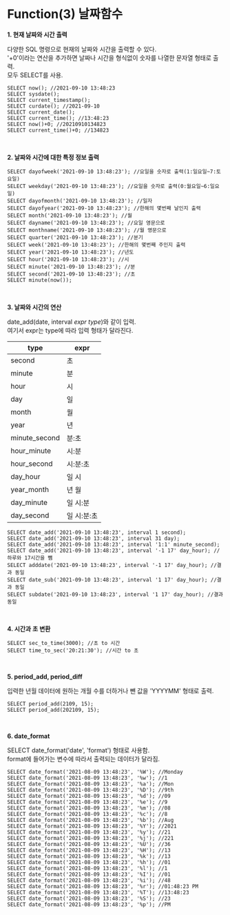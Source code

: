 Function(3) 날짜함수
=============

__1. 현재 날짜와 시간 출력__  

  다양한 SQL 명령으로 현재의 날짜와 시간을 출력할 수 있다.  
  '+0'이라는 연산을 추가하면 날짜나 시간을 형식없이 숫자를 나열한 문자열 형태로 출력.  
  모두 SELECT를 사용.  
    
```
SELECT now(); //2021-09-10 13:48:23
SELECT sysdate();
SELECT current_timestamp();
SELECT curdate(); //2021-09-10
SELECT current_date();
SELECT current_time(); //13:48:23
SELECT now()+0; //20210910134823
SELECT current_time()+0; //134823
```

<br/>

__2. 날짜와 시간에 대한 특정 정보 출력__

```
SELECT dayofweek('2021-09-10 13:48:23'); //요일을 숫자로 출력(1:일요일~7:토요일)
SELECT weekday('2021-09-10 13:48:23'); //요일을 숫자로 출력(0:월요일~6:일요일)
SELECT dayofmonth('2021-09-10 13:48:23'); //일자
SELECT dayofyear('2021-09-10 13:48:23'); //한해의 몇번째 날인지 출력
SELECT month('2021-09-10 13:48:23'); //월
SELECT dayname('2021-09-10 13:48:23'); //요일 영문으로
SELECT monthname('2021-09-10 13:48:23'); //월 영문으로
SELECT quarter('2021-09-10 13:48:23'); //분기
SELECT week('2021-09-10 13:48:23'); //한해의 몇번째 주인지 출력
SELECT year('2021-09-10 13:48:23'); //년도
SELECT hour('2021-09-10 13:48:23'); //시
SELECT minute('2021-09-10 13:48:23'); //분
SELECT second('2021-09-10 13:48:23'); //초
SELECT minute(now());
```

<br/>

__3. 날짜와 시간의 연산__

  date_add(date, interval _expr_ _type_)와 같이 입력.  
  여기서 expr는 type에 따라 입력 형태가 달라진다.  
  
  |type|expr|
  |---|---|
  |second|초|
  |minute|분|
  |hour|시|
  |day|일|
  |month|월|
  |year|년|
  |minute_second|분:초|
  |hour_minute|시:분|
  |hour_second|시:분:초|
  |day_hour|일 시|
  |year_month|년 월|
  |day_minute|일 시:분|
  |day_second|일 시:분:초|
  
```
SELECT date_add('2021-09-10 13:48:23', interval 1 second);
SELECT date_add('2021-09-10 13:48:23', interval 31 day);
SELECT date_add('2021-09-10 13:48:23', interval '1:1' minute_second);
SELECT date_add('2021-09-10 13:48:23', interval '-1 17' day_hour); //하루와 17시간을 뺌
SELECT adddate('2021-09-10 13:48:23', interval '-1 17' day_hour); //결과 동일
SELECT date_sub('2021-09-10 13:48:23', interval '1 17' day_hour); //결과 동일
SELECT subdate('2021-09-10 13:48:23', interval '1 17' day_hour); //결과 동일
```

<br/>

__4. 시간과 초 변환__

```
SELECT sec_to_time(3000); //초 to 시간
SELECT time_to_sec('20:21:30'); //시간 to 초
```

<br/>

__5. period_add, period_diff__

  입력한 년월 데이터에 원하는 개월 수를 더하거나 뺀 값을 'YYYYMM' 형태로 출력.  

```
SELECT period_add(2109, 15);
SELECT period_add(202109, 15);
```

<br/>

__6. date_format__

  SELECT date_format('date', 'format') 형태로 사용함.  
  format에 들어가는 변수에 따라서 출력되는 데이터가 달라짐.  
  
``` 
SELECT date_format('2021-08-09 13:48:23', '%W'); //Monday
SELECT date_format('2021-08-09 13:48:23', '%w'); //1
SELECT date_format('2021-08-09 13:48:23', '%a'); //Mon
SELECT date_format('2021-08-09 13:48:23', '%D'); //9th
SELECT date_format('2021-08-09 13:48:23', '%d'); //09
SELECT date_format('2021-08-09 13:48:23', '%e'); //9
SELECT date_format('2021-08-09 13:48:23', '%m'); //08
SELECT date_format('2021-08-09 13:48:23', '%c'); //8
SELECT date_format('2021-08-09 13:48:23', '%b'); //Aug
SELECT date_format('2021-08-09 13:48:23', '%Y'); //2021
SELECT date_format('2021-08-09 13:48:23', '%y'); //21
SELECT date_format('2021-08-09 13:48:23', '%j'); //221
SELECT date_format('2021-08-09 13:48:23', '%U'); //36
SELECT date_format('2021-08-09 13:48:23', '%H'); //13
SELECT date_format('2021-08-09 13:48:23', '%k'); //13
SELECT date_format('2021-08-09 13:48:23', '%h'); //01
SELECT date_format('2021-08-09 13:48:23', '%l'); //1
SELECT date_format('2021-08-09 13:48:23', '%I'); //01
SELECT date_format('2021-08-09 13:48:23', '%i'); //48
SELECT date_format('2021-08-09 13:48:23', '%r'); //01:48:23 PM
SELECT date_format('2021-08-09 13:48:23', '%T'); //13:48:23
SELECT date_format('2021-08-09 13:48:23', '%S'); //23
SELECT date_format('2021-08-09 13:48:23', '%p'); //PM
```
